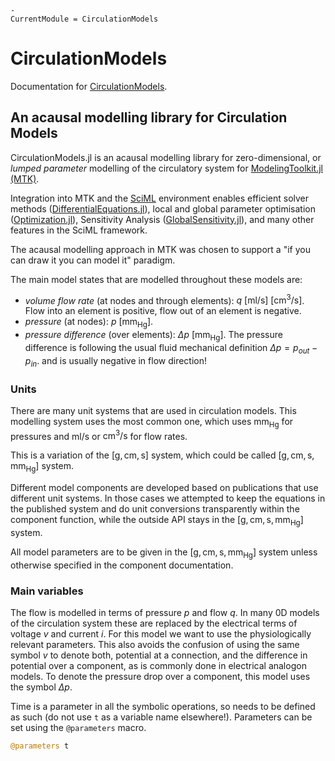 ```@meta
-
CurrentModule = CirculationModels
```

# CirculationModels

Documentation for [CirculationModels](https://github.com/TS-CUBED/CirculationModels.jl).

## An acausal modelling library for Circulation Models

CirculationModels.jl is an acausal modelling library for zero-dimensional, or _lumped parameter_ modelling of the circulatory system for [ModelingToolkit.jl (MTK)](https://github.com/SciML/ModelingToolkit.jl).

Integration into MTK and the [SciML](https://docs.sciml.ai/Overview/stable/) environment enables efficient solver methods ([DifferentialEquations.jl](https://diffeq.sciml.ai/latest/)), local and global parameter optimisation ([Optimization.jl](https://optimization.sciml.ai/stable/)), Sensitivity Analysis ([GlobalSensitivity.jl](https://gsa.sciml.ai/stable/)), and many other features in the SciML framework.

The acausal modelling approach in MTK was chosen to support a "if you can draw it you can model it" paradigm.

The main model states that are modelled throughout these models are:

- _volume flow rate_ (at nodes and through elements): $q\ [\mathrm{ml/s}]\ [\mathrm{cm^{3}/s}]$. Flow into an element is positive, flow out of an element is negative.
- _pressure_ (at nodes): $p\ [\mathrm{mm_{{Hg}}}]$.
- _pressure difference_ (over elements): $\Delta p\ [\mathrm{mm_{{Hg}}}]$. The pressure difference is following the usual fluid mechanical definition $\Delta p = p_{out} - p_{in}$. and is usually negative in flow direction!


### Units

There are many unit systems that are used in circulation models.
This modelling system uses the most common one, which uses $\mathrm{mm_{Hg}}$ for pressures and $\mathrm{ml/s}$ or $\mathrm{cm^3/s}$ for flow rates.

This is a variation of the $\mathrm{[g, cm, s]}$ system, which could be called $\mathrm{[g, cm, s, mm_{Hg}]}$ system.

Different model components are developed based on publications that use different unit systems. In those cases we attempted to keep the equations in the published system and do unit conversions transparently within the component function, while the outside API stays in the $\mathrm{[g, cm, s, mm_{Hg}]}$ system.

All model parameters are to be given in the $\mathrm{[g, cm, s, mm_{Hg}]}$  system unless otherwise specified in the component documentation.

### Main variables

The flow is modelled in terms of pressure $p$ and flow $q$. In many 0D
models of the circulation system these are replaced by the electrical
terms of voltage $v$ and current $i$. For this model we want to use the
physiologically relevant parameters. This also avoids the confusion of
using the same symbol $v$ to denote both, potential at a connection, and
the difference in potential over a component, as is commonly done in
electrical analogon models. To denote the pressure drop over a
component, this model uses the symbol $\Delta p$.

Time is a parameter in all the symbolic operations, so needs to be
defined as such (do not use `t` as a variable name elsewhere!). Parameters can be set using the `@parameters` macro.

```julia
@parameters t
```
